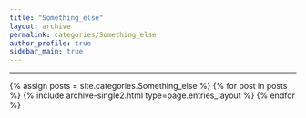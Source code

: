 ```yaml
---
title: "Something_else"
layout: archive
permalink: categories/Something_else
author_profile: true
sidebar_main: true
---
```


<!-- 공백이 포함되어 있는 카테고리 이름의 경우 site.categories['a b c'] 이런식으로! -->

***

{% assign posts = site.categories.Something_else %}
{% for post in posts %} {% include archive-single2.html type=page.entries_layout %} {% endfor %}
